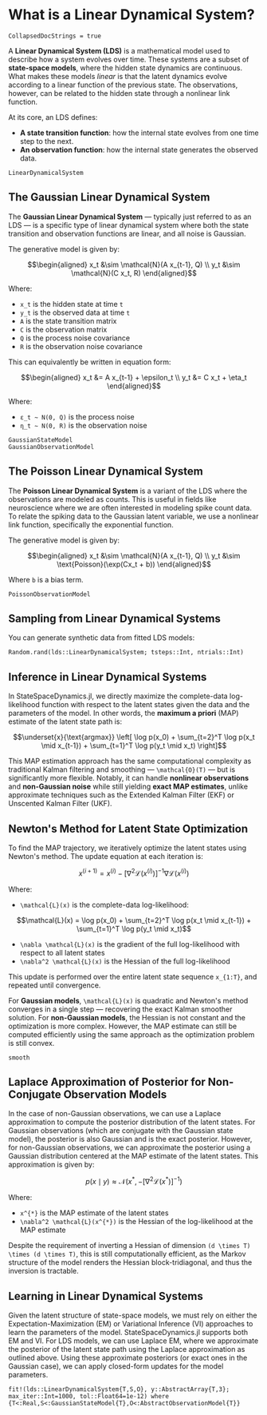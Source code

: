 # What is a Linear Dynamical System?

```@meta
CollapsedDocStrings = true
```

A **Linear Dynamical System (LDS)** is a mathematical model used to describe how a system evolves over time. These systems are a subset of **state-space models**, where the hidden state dynamics are continuous. What makes these models *linear* is that the latent dynamics evolve according to a linear function of the previous state. The observations, however, can be related to the hidden state through a nonlinear link function.

At its core, an LDS defines:

- **A state transition function**: how the internal state evolves from one time step to the next.
- **An observation function**: how the internal state generates the observed data.

```@docs
LinearDynamicalSystem
```

## The Gaussian Linear Dynamical System

The **Gaussian Linear Dynamical System** — typically just referred to as an LDS — is a specific type of linear dynamical system where both the state transition and observation functions are linear, and all noise is Gaussian.

The generative model is given by:

```math
\begin{aligned}
    x_t &\sim \mathcal{N}(A x_{t-1}, Q) \\
    y_t &\sim \mathcal{N}(C x_t, R)
\end{aligned}
```

Where:

- `x_t` is the hidden state at time `t`
- `y_t` is the observed data at time `t`  
- `A` is the state transition matrix
- `C` is the observation matrix
- `Q` is the process noise covariance
- `R` is the observation noise covariance

This can equivalently be written in equation form:

```math
\begin{aligned}
    x_t &= A x_{t-1} + \epsilon_t \\
    y_t &= C x_t + \eta_t
\end{aligned}
```

Where:

- `ε_t ~ N(0, Q)` is the process noise
- `η_t ~ N(0, R)` is the observation noise

```@docs
GaussianStateModel
GaussianObservationModel
```

## The Poisson Linear Dynamical System

The **Poisson Linear Dynamical System** is a variant of the LDS where the observations are modeled as counts. This is useful in fields like neuroscience where we are often interested in modeling spike count data. To relate the spiking data to the Gaussian latent variable, we use a nonlinear link function, specifically the exponential function. 

The generative model is given by: 

```math
\begin{aligned}
    x_t &\sim \mathcal{N}(A x_{t-1}, Q) \\
    y_t &\sim \text{Poisson}(\exp(Cx_t + b))
\end{aligned}
```

Where `b` is a bias term.

```@docs
PoissonObservationModel
```

## Sampling from Linear Dynamical Systems

You can generate synthetic data from fitted LDS models:

```@docs
Random.rand(lds::LinearDynamicalSystem; tsteps::Int, ntrials::Int)
```

## Inference in Linear Dynamical Systems

In StateSpaceDynamics.jl, we directly maximize the complete-data log-likelihood function with respect to the latent states given the data and the parameters of the model. In other words, the **maximum a priori** (MAP) estimate of the latent state path is:

```math
\underset{x}{\text{argmax}}  \left[ \log p(x_0) + \sum_{t=2}^T \log p(x_t \mid x_{t-1}) + \sum_{t=1}^T \log p(y_t \mid x_t) \right]
```

This MAP estimation approach has the same computational complexity as traditional Kalman filtering and smoothing — ``\mathcal{O}(T)`` — but is significantly more flexible. Notably, it can handle **nonlinear observations** and **non-Gaussian noise** while still yielding **exact MAP estimates**, unlike approximate techniques such as the Extended Kalman Filter (EKF) or Unscented Kalman Filter (UKF).

## Newton's Method for Latent State Optimization

To find the MAP trajectory, we iteratively optimize the latent states using Newton's method. The update equation at each iteration is:

```math
x^{(i+1)} = x^{(i)} - \left[ \nabla^2 \mathcal{L}(x^{(i)}) \right]^{-1} \nabla \mathcal{L}(x^{(i)})
```

Where:

- ``\mathcal{L}(x)`` is the complete-data log-likelihood:

```math
\mathcal{L}(x) = \log p(x_0) + \sum_{t=2}^T \log p(x_t \mid x_{t-1}) + \sum_{t=1}^T \log p(y_t \mid x_t)
```

- ``\nabla \mathcal{L}(x)`` is the gradient of the full log-likelihood with respect to all latent states
- ``\nabla^2 \mathcal{L}(x)`` is the Hessian of the full log-likelihood

This update is performed over the entire latent state sequence ``x_{1:T}``, and repeated until convergence.

For **Gaussian models**, ``\mathcal{L}(x)`` is quadratic and Newton's method converges in a single step — recovering the exact Kalman smoother solution. For **non-Gaussian models**, the Hessian is not constant and the optimization is more complex. However, the MAP estimate can still be computed efficiently using the same approach as the optimization problem is still convex.

```@docs
smooth
```

## Laplace Approximation of Posterior for Non-Conjugate Observation Models

In the case of non-Gaussian observations, we can use a Laplace approximation to compute the posterior distribution of the latent states. For Gaussian observations (which are conjugate with the Gaussian state model), the posterior is also Gaussian and is the exact posterior. However, for non-Gaussian observations, we can approximate the posterior using a Gaussian distribution centered at the MAP estimate of the latent states. This approximation is given by:

```math  
p(x \mid y) \approx \mathcal{N}(x^{*}, -\left[ \nabla^2 \mathcal{L}(x^{*}) \right]^{-1})
```

Where:

- ``x^{*}`` is the MAP estimate of the latent states
- ``\nabla^2 \mathcal{L}(x^{*})`` is the Hessian of the log-likelihood at the MAP estimate

Despite the requirement of inverting a Hessian of dimension ``(d \times T) \times (d \times T)``, this is still computationally efficient, as the Markov structure of the model renders the Hessian block-tridiagonal, and thus the inversion is tractable.

## Learning in Linear Dynamical Systems

Given the latent structure of state-space models, we must rely on either the Expectation-Maximization (EM) or Variational Inference (VI) approaches to learn the parameters of the model. StateSpaceDynamics.jl supports both EM and VI. For LDS models, we can use Laplace EM, where we approximate the posterior of the latent state path using the Laplace approximation as outlined above. Using these approximate posteriors (or exact ones in the Gaussian case), we can apply closed-form updates for the model parameters.

```@docs
fit!(lds::LinearDynamicalSystem{T,S,O}, y::AbstractArray{T,3}; max_iter::Int=1000, tol::Float64=1e-12) where {T<:Real,S<:GaussianStateModel{T},O<:AbstractObservationModel{T}}
```
